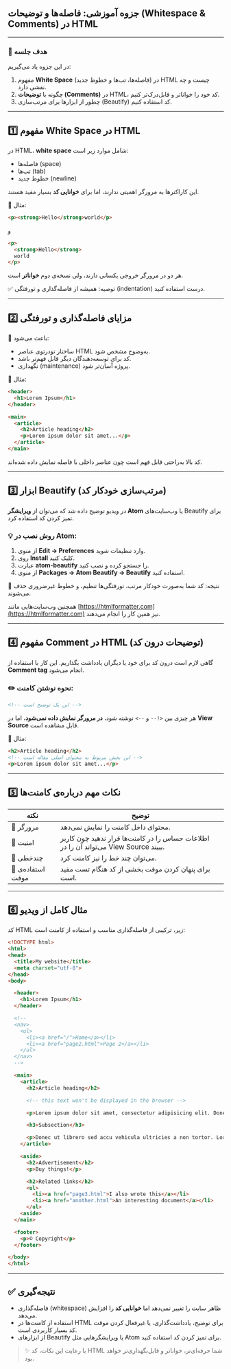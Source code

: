 ## جزوه آموزشی: فاصله‌ها و توضیحات (Whitespace & Comments) در HTML

---

### 🎯 هدف جلسه

در این جزوه یاد می‌گیریم:

1. مفهوم **White Space** (فاصله‌ها، تب‌ها و خطوط جدید) در HTML چیست و چه نقشی دارد.
2. چگونه با **توضیحات (Comments)** در HTML، کد خود را خواناتر و قابل‌درک‌تر کنیم.
3. چطور از ابزارها برای مرتب‌سازی (Beautify) کد استفاده کنیم.

---

## 1️⃣ مفهوم White Space در HTML

در HTML، **white space** شامل موارد زیر است:

* فاصله‌ها (space)
* تب‌ها (tab)
* خطوط جدید (newline)

این کاراکترها به مرورگر اهمیتی ندارند، اما برای **خوانایی کد** بسیار مفید هستند.

🔹 مثال:

```html
<p><strong>Hello</strong>world</p>
```

و

```html
<p>
  <strong>Hello</strong>
  world
</p>
```

هر دو در مرورگر خروجی یکسانی دارند، ولی نسخه‌ی دوم **خواناتر** است.

✅ توصیه: همیشه از فاصله‌گذاری و تورفتگی (indentation) درست استفاده کنید.

---

## 2️⃣ مزایای فاصله‌گذاری و تورفتگی

🔸 باعث می‌شود:

* ساختار تودرتوی عناصر HTML به‌وضوح مشخص شود.
* کد برای توسعه‌دهندگان دیگر قابل فهم‌تر باشد.
* نگهداری (maintenance) پروژه آسان‌تر شود.

🔸 مثال:

```html
<header>
  <h1>Lorem Ipsum</h1>
</header>

<main>
  <article>
    <h2>Article heading</h2>
    <p>Lorem ipsum dolor sit amet...</p>
  </article>
</main>
```

کد بالا به‌راحتی قابل فهم است چون عناصر داخلی با فاصله نمایش داده شده‌اند.

---

## 3️⃣ ابزار Beautify (مرتب‌سازی خودکار کد)

در ویدیو توضیح داده شد که می‌توان از **ویرایشگر Atom** یا وب‌سایت‌های Beautify برای تمیز کردن کد استفاده کرد.

### 💡 روش نصب در Atom:

1. از منوی **Edit → Preferences** وارد تنظیمات شوید.
2. روی **Install** کلیک کنید.
3. عبارت **atom-beautify** را جستجو کرده و نصب کنید.
4. از منوی **Packages → Atom Beautify → Beautify** استفاده کنید.

🔹 نتیجه:
کد شما به‌صورت خودکار مرتب، تورفتگی‌ها تنظیم، و خطوط غیرضروری حذف می‌شوند.

همچنین وب‌سایت‌هایی مانند [https://htmlformatter.com](https://htmlformatter.com) نیز همین کار را انجام می‌دهند.

---

## 4️⃣ مفهوم Comment در HTML (توضیحات درون کد)

گاهی لازم است درون کد برای خود یا دیگران یادداشت بگذاریم. این کار با استفاده از **Comment tag** انجام می‌شود.

### ✏️ نحوه نوشتن کامنت:

```html
<!-- این یک توضیح است -->
```

هر چیزی بین `<!--` و `-->` نوشته شود، **در مرورگر نمایش داده نمی‌شود**، اما در **View Source** قابل مشاهده است.

🔹 مثال:

```html
<h2>Article heading</h2>
<!-- این بخش مربوط به محتوای اصلی مقاله است -->
<p>Lorem ipsum dolor sit amet...</p>
```

---

## 5️⃣ نکات مهم درباره‌ی کامنت‌ها

| نکته              | توضیح                                                                                 |
| ----------------- | ------------------------------------------------------------------------------------- |
| 🔸 مرورگر         | محتوای داخل کامنت را نمایش نمی‌دهد.                                                   |
| 🔸 امنیت          | اطلاعات حساس را در کامنت‌ها قرار ندهید چون کاربر می‌تواند آن را در View Source ببیند. |
| 🔸 چندخطی         | می‌توان چند خط را نیز کامنت کرد.                                                      |
| 🔸 استفاده‌ی موقت | برای پنهان کردن موقت بخشی از کد هنگام تست مفید است.                                   |

---

## 6️⃣ مثال کامل از ویدیو

کد HTML زیر، ترکیبی از فاصله‌گذاری مناسب و استفاده از کامنت است:

```html
<!DOCTYPE html>
<html>
<head>
  <title>My website</title>
  <meta charset="utf-8">
</head>
<body>

  <header>
    <h1>Lorem Ipsum</h1>
  </header>

  <!--
  <nav>
    <ul>
      <li><a href="/">Home</a></li>
      <li><a href="page2.html">Page 2</a></li>
    </ul>
  </nav>
  -->

  <main>
    <article>
      <h2>Article heading</h2>

      <!-- this text won't be displayed in the browser -->

      <p>Lorem ipsum dolor sit amet, consectetur adipisicing elit. Donec a diam lectus. Set sit amet ipsum mauris.</p>

      <h3>Subsection</h3>

      <p>Donec ut librero sed accu vehicula ultricies a non tortor. Lorem ipsum dolor sit amet, consectetur adipisicing elit.</p>
    </article>

    <aside>
      <h2>Advertisement</h2>
      <p>Buy things!</p>

      <h2>Related links</h2>
      <ul>
        <li><a href="page3.html">I also wrote this</a></li>
        <li><a href="another.html">An interesting document</a></li>
      </ul>
    <aside>
  </main>

  <footer>
    <p>© Copyright</p>
  </footer>

</body>
</html>
```

---

## ✅ نتیجه‌گیری

* فاصله‌گذاری (whitespace) ظاهر سایت را تغییر نمی‌دهد اما **خوانایی کد** را افزایش می‌دهد.
* استفاده از کامنت‌ها در HTML برای توضیح، یادداشت‌گذاری، یا غیرفعال کردن موقت کد بسیار کاربردی است.
* از ابزارهای Beautify یا ویرایشگرهایی مثل Atom برای تمیز کردن کد استفاده کنید.

> ✨ با رعایت این نکات، کد HTML شما حرفه‌ای‌تر، خواناتر و قابل‌نگهداری‌تر خواهد بود.
